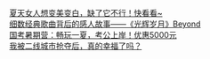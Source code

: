   
[夏天女人想变美变白，缺了它不行！快看看~](http://www.dianyue.me/archives/632/tsivscj0pouiyh9m/)  
[细数经典歌曲背后的感人故事——《光辉岁月》Beyond](http://www.dianyue.me/archives/802/hqjd29r4n8kqqnsq/)  
[国考暑期营：畅玩一夏，考公上岸！优惠5000元](http://www.dianyue.me/archives/955/t8uko048j7t45qex/)  
[我被二线城市抢夺后，真的幸福了吗？](http://www.dianyue.me/archives/401/9egyyut4t8570w1o/)